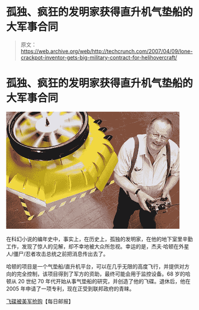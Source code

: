 # 孤独、疯狂的发明家获得直升机气垫船的大军事合同

> 原文：<https://web.archive.org/web/http://techcrunch.com/2007/04/09/lone-crackpot-inventor-gets-big-military-contract-for-helihovercraft/>

# 孤独、疯狂的发明家获得直升机气垫船的大军事合同

![hattonsaucer0704_468×316.jpg](img/12bf994232fbb23239ea8ff37041992a.png)

在科幻小说的编年史中，事实上，在历史上，孤独的发明家，在他的地下室里辛勤工作，发现了惊人的见解，却不幸地被大众所忽视。幸运的是，杰夫·哈顿在外星人/僵尸/忍者攻击总统之前把消息传出去了。

哈顿的项目是一个气垫船/直升机平台，可以在几乎无限的高度飞行，并提供对方向的完全控制，该项目得到了军方的资助，最终可能会用于监控设备。68 岁的哈顿从 20 世纪 70 年代开始从事气垫船的研究，并创造了他的飞碟。退休后，他在 2005 年申请了一项专利，现在正受到联邦政府的青睐。

[飞碟被美军抢购](https://web.archive.org/web/20210826001452/http://www.dailymail.co.uk/pages/live/articles/technology/technology.html?in_article_id=447317&in_page_id=1965&in_a_source=)【每日邮报】